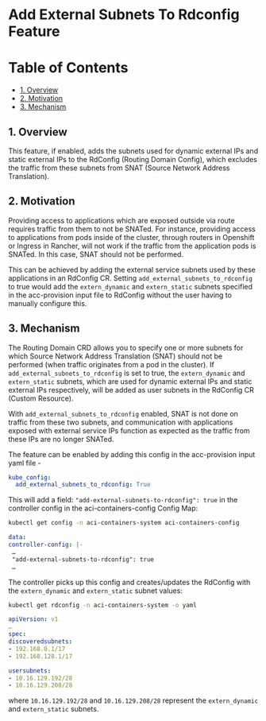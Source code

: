 # Add External Subnets To Rdconfig Feature

# Table of Contents

- [1. Overview](#1-overview)
- [2. Motivation](#2-motivation)
- [3. Mechanism](#3-mechanism)

## 1. Overview

This feature, if enabled, adds the subnets used for dynamic external IPs and static external IPs to the RdConfig (Routing Domain Config), which excludes the traffic from these subnets from SNAT (Source Network Address Translation).

## 2. Motivation

Providing access to applications which are exposed outside via route requires traffic from them to not be SNATed. For instance, providing access to applications from pods inside of the cluster, through routers in Openshift or Ingress in Rancher, will not work if the traffic from the application pods is SNATed. In this case, SNAT should not be performed. 

This can be achieved by adding the external service subnets used by these applications in an RdConfig CR. Setting `add_external_subnets_to_rdconfig` to true would add the `extern_dynamic` and `extern_static` subnets specified in the acc-provision input file to RdConfig without the user having to manually configure this.


## 3. Mechanism

The Routing Domain CRD allows you to specify one or more subnets for which Source Network Address Translation (SNAT) should not be performed (when traffic originates from a pod in the cluster). If `add_external_subnets_to_rdconfig` is set to true, the `extern_dynamic` and `extern_static` subnets, which are used for dynamic external IPs and static external IPs respectively, will be added as user subnets in the RdConfig CR (Custom Resource).

With `add_external_subnets_to_rdconfig` enabled, SNAT is not done on traffic from these two subnets, and communication with applications exposed with external service IPs function as expected as the traffic from these IPs are no longer SNATed.

The feature can be enabled by adding this config in the acc-provision input yaml file -

```yaml
kube_config:
  add_external_subnets_to_rdconfig: True
```

This will add a field: `"add-external-subnets-to-rdconfig": true` in the controller config in the aci-containers-config Config Map:

```sh
kubectl get config -n aci-containers-system aci-containers-config
```

```yaml
data:
controller-config: |-
 …
 "add-external-subnets-to-rdconfig": true
 …
```

The controller picks up this config and creates/updates the RdConfig with the `extern_dynamic` and `extern_static` subnet values:

```sh
kubectl get rdconfig -n aci-containers-system -o yaml
```

```yaml
apiVersion: v1
…
spec:
discoveredsubnets:
- 192.168.0.1/17
- 192.168.128.1/17

usersubnets:
- 10.16.129.192/28
- 10.16.129.208/28
```

where `10.16.129.192/28` and `10.16.129.208/28` represent the `extern_dynamic` and `extern_static` subnets.
